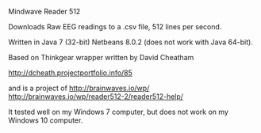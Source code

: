 
Mindwave Reader 512

Downloads Raw EEG readings to a .csv file, 512 lines per second.

Written in Java 7 (32-bit) Netbeans 8.0.2
(does not work with Java 64-bit).

Based on Thinkgear wrapper written by David Cheatham

http://dcheath.projectportfolio.info/85

and is a project of
http://brainwaves.io/wp/
http://brainwaves.io/wp/reader512-2/reader512-help/


It tested well on my Windows 7 computer, but does not work on my Windows 10 computer.

